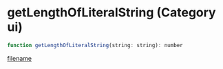 # getLengthOfLiteralString (Category ui)

```js
function getLengthOfLiteralString(string: string): number
```

[filename](getLengthOfLiteralString_m.md ':include')